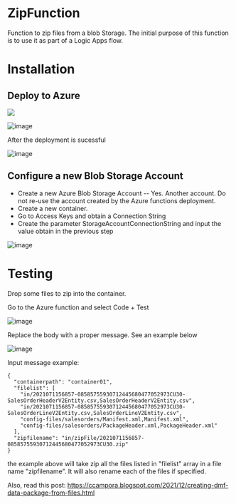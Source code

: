 # ZipFunction
Function to zip files from a blob Storage. The initial purpose of this function is to use it as part of a Logic Apps flow. 

# Installation 

## Deploy to Azure

<a href="https://portal.azure.com/#create/Microsoft.Template/uri/https%3A%2F%2Fraw.githubusercontent.com%2Fccampora%2FZipFunction%2Fmain%2Fdeployment%2Fdeploytoazure.json" target="_blank"><img src="https://azuredeploy.net/deploybutton.png"/></a>

![image](https://user-images.githubusercontent.com/7789650/144675752-9c75be14-82b3-4001-bc8f-8f3ece6a3fec.png)

After the deployment is sucessful 

![image](https://user-images.githubusercontent.com/7789650/144679310-e711b7e7-c75d-439e-a2cb-ed942f32fa31.png)


## Configure a new Blob Storage Account

- Create a new Azure Blob Storage Account 
-- Yes. Another account. Do not re-use the account created by the Azure functions deployment. 
- Create a new container.
- Go to Access Keys and obtain a Connection String
- Create the parameter StorageAccountConnectionString and input the value obtain in the previous step

![image](https://user-images.githubusercontent.com/7789650/125275895-ddcac480-e30f-11eb-904d-b7d924b4139e.png)

# Testing 


Drop some files to zip into the container. 

Go to the Azure function and select Code + Test 

![image](https://user-images.githubusercontent.com/7789650/144681245-90929faa-54bb-4e3a-8181-eb35ef2516f9.png)

Replace the body with a proper message. See an example below 

![image](https://user-images.githubusercontent.com/7789650/144681348-6d2728b7-8e4f-424b-8af2-fa1bad7ea189.png)

Input message example: 

```
{
  "containerpath": "container01", 
  "filelist": [
    "in/2021071156857-08585755930712445680477052973CU30-SalesOrderHeaderV2Entity.csv,SalesOrderHeaderV2Entity.csv",
    "in/2021071156857-08585755930712445680477052973CU30-SalesOrderLineV2Entity.csv,SalesOrderLineV2Entity.csv",
    "config-files/salesorders/Manifest.xml,Manifest.xml",
    "config-files/salesorders/PackageHeader.xml,PackageHeader.xml"
  ],
  "zipfilename": "in/zipFile/2021071156857-08585755930712445680477052973CU30.zip"
}
```

the example above will take zip all the files listed in "filelist" array in a file name "zipfilename". It will also rename each of the files if specified. 

Also, read this post: https://ccampora.blogspot.com/2021/12/creating-dmf-data-package-from-files.html
